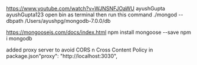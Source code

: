 https://www.youtube.com/watch?v=WJNSNFJOaWU
ayushGupta
ayushGupta123
open bin as terminal then run this command
./mongod --dbpath /Users/ayushpg/mongodb-7.0.0/db

https://mongoosejs.com/docs/index.html
npm install mongoose --save
npm i mongodb  

added proxy server to avoid CORS n Cross Content Policy in package.json"proxy": "http://localhost:3030",